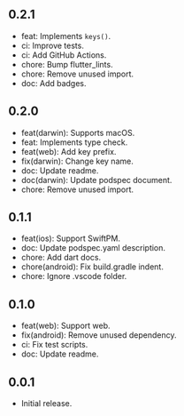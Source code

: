 ## 0.2.1

* feat: Implements `keys()`.
* ci: Improve tests.
* ci: Add GitHub Actions.
* chore: Bump flutter_lints.
* chore: Remove unused import.
* doc: Add badges.

## 0.2.0

* feat(darwin): Supports macOS.
* feat: Implements type check.
* feat(web): Add key prefix.
* fix(darwin): Change key name.
* doc: Update readme.
* doc(darwin): Update podspec document.
* chore: Remove unused import.

## 0.1.1

* feat(ios): Support SwiftPM.
* doc: Update podspec.yaml description.
* chore: Add dart docs.
* chore(android): Fix build.gradle indent.
* chore: Ignore .vscode folder.

## 0.1.0

* feat(web): Support web.
* fix(android): Remove unused dependency.
* ci: Fix test scripts.
* doc: Update readme.

## 0.0.1

* Initial release.
